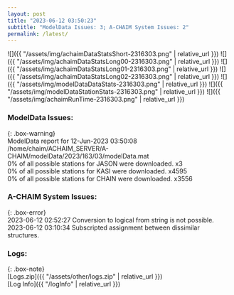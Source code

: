 ```yaml
---
layout: post
title: "2023-06-12 03:50:23"
subtitle: "ModelData Issues: 3; A-CHAIM System Issues: 2"
permalink: /latest/
---
```


![]({{ "/assets/img/achaimDataStatsShort-2316303.png" | relative_url }})
![]({{ "/assets/img/achaimDataStatsLong00-2316303.png" | relative_url }})
![]({{ "/assets/img/achaimDataStatsLong01-2316303.png" | relative_url }})
![]({{ "/assets/img/achaimDataStatsLong02-2316303.png" | relative_url }})
![]({{ "/assets/img/modelDataDataStats-2316303.png" | relative_url }})
![]({{ "/assets/img/modelDataStationStats-2316303.png" | relative_url }})
![]({{ "/assets/img/achaimRunTime-2316303.png" | relative_url }})


### ModelData Issues:  
  
{: .box-warning}  
 ModelData report for 12-Jun-2023 03:50:08   
 /home/chaim/ACHAIM_SERVER/A-CHAIM/modelData/2023/163/03/modelData.mat   
 0% of all possible stations for JASON were downloaded. x3   
 0% of all possible stations for KASI were downloaded. x4595   
 0% of all possible stations for CHAIN were downloaded. x3556   
  
### A-CHAIM System Issues:  
  
{: .box-error}  
2023-06-12 02:52:27 Conversion to logical from string is not possible.  
2023-06-12 03:10:34 Subscripted assignment between dissimilar structures.  

### Logs:  
  
{: .box-note}  
[Logs.zip]({{ "/assets/other/logs.zip" | relative_url }})  
[Log Info]({{ "/logInfo" | relative_url }})  

